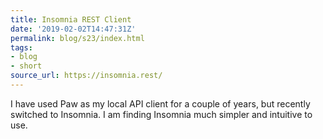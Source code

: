 ```yaml
---
title: Insomnia REST Client
date: '2019-02-02T14:47:31Z'
permalink: blog/s23/index.html
tags:
- blog
- short
source_url: https://insomnia.rest/
---
```


I have used Paw as my local API client for a couple of years, but recently switched to Insomnia. I am finding Insomnia much simpler and intuitive to use.
